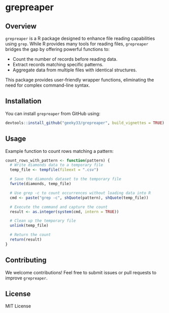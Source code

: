 # grepreaper

## Overview

`grepreaper` is a R package designed to enhance file reading capabilities using `grep`. While R provides many tools for reading files, `grepreaper` bridges the gap by offering powerful functions to:

- Count the number of records before reading data.
- Extract records matching specific patterns.
- Aggregate data from multiple files with identical structures.

This package provides user-friendly wrapper functions, eliminating the need for complex command-line syntax.

## Installation

You can install `grepreaper` from GitHub using:

```r
devtools::install_github("geeky33/grepreaper", build_vignettes = TRUE)
```

## Usage

Example function to count rows matching a pattern:

```r
count_rows_with_pattern <- function(pattern) {
  # Write diamonds data to a temporary file
  temp_file <- tempfile(fileext = ".csv")

  # Save the diamonds dataset to the temporary file
  fwrite(diamonds, temp_file)

  # Use grep -c to count occurrences without loading data into R
  cmd <- paste("grep -c", shQuote(pattern), shQuote(temp_file))

  # Execute the command and capture the count
  result <- as.integer(system(cmd, intern = TRUE))

  # Clean up the temporary file
  unlink(temp_file)

  # Return the count
  return(result)
}
```

## Contributing

We welcome contributions! Feel free to submit issues or pull requests to improve `grepreaper`.

## License

MIT License
